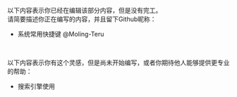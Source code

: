以下内容表示你已经在编辑该部分内容，但是没有完工。<br>
请简要描述你正在编写的内容，并且留下Github昵称：
- 系统常用快捷键 @Moling-Teru

<br>

以下内容表示你有这个灵感，但是尚未开始编写，或者你期待他人能够提供更专业的帮助：
- 搜索引擎使用